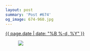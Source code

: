 ```yaml
---
layout: post
summary: 'Post #674'
og_image: 674-960.jpg
---
```


<p>
 <time>
  <a href="/674">
   {{ page.date | date: "%B %-d, %Y" }}
  </a>
 </time>
 <a href="/674">
  <figure data-taken="8/27/2017">
   <img sizes="(min-width: 700px) 50vw, calc(100vw - 2rem)" src="{{ site.assets_url }}/674-480.jpg" srcset="{{ site.assets_url }}/674-240.jpg 240w, {{ site.assets_url }}/674-480.jpg 480w, {{ site.assets_url }}/674-720.jpg 720w, {{ site.assets_url }}/674-960.jpg 960w"/>
  </figure>
 </a>
</p>
